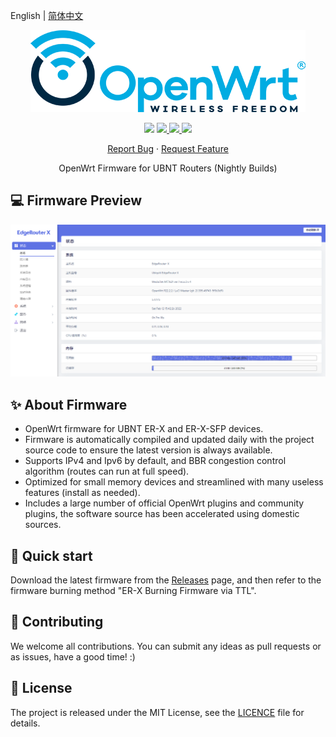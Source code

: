 English | [简体中文](README.zh-CN.md)

<p align="center">
    <img src=".github/openwrt.png">
</p>

<p align="center">
    <img src="https://img.shields.io/static/v1?style=flat-square&message=OpenWrt&color=blue&logo=openwrt&logoColor=FFFFFF&label=">
    <a href="https://github.com/seatonjiang/openwrt-ubnt/issues">
        <img src="https://img.shields.io/github/issues/seatonjiang/openwrt-ubnt?style=flat-square">
    </a>
    <a href="https://github.com/seatonjiang/openwrt-ubnt/pulls">
        <img src="https://img.shields.io/github/issues-pr/seatonjiang/openwrt-ubnt?style=flat-square">
    </a>
    <a href="https://github.com/seatonjiang/openwrt-ubnt/blob/main/LICENSE">
        <img src="https://img.shields.io/github/license/seatonjiang/openwrt-ubnt?&style=flat-square">
    </a>
</p>

<p align="center">
    <a href="https://github.com/seatonjiang/openwrt-ubnt/issues">Report Bug</a>
    ·
    <a href="https://github.com/seatonjiang/openwrt-ubnt/issues">Request Feature</a>
</p>

<p align="center">OpenWrt Firmware for UBNT Routers (Nightly Builds)</p>

## 💻 Firmware Preview

<p align="center">
    <img src=".github/about-firmware.png">
</p>

## ✨ About Firmware

- OpenWrt firmware for UBNT ER-X and ER-X-SFP devices.
- Firmware is automatically compiled and updated daily with the project source code to ensure the latest version is always available.
- Supports IPv4 and Ipv6 by default, and BBR congestion control algorithm (routes can run at full speed).
- Optimized for small memory devices and streamlined with many useless features (install as needed).
- Includes a large number of official OpenWrt plugins and community plugins, the software source has been accelerated using domestic sources.

## 🚀 Quick start

Download the latest firmware from the [Releases](https://github.com/seatonjiang/openwrt-ubnt/releases) page, and then refer to the firmware burning method "ER-X Burning Firmware via TTL".

## 🤝 Contributing

We welcome all contributions. You can submit any ideas as pull requests or as issues, have a good time! :)

## 📃 License

The project is released under the MIT License, see the [LICENCE](https://github.com/seatonjiang/openwrt-ubnt/blob/main/LICENSE) file for details.